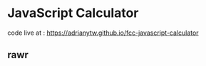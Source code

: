 # JavaScript Calculator
code live at : https://adrianytw.github.io/fcc-javascript-calculator

## rawr